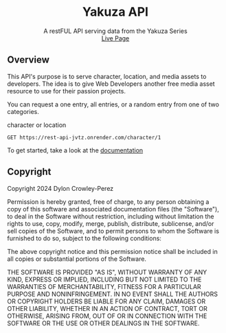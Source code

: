 <h1 align="center">Yakuza API</h1>
<p align="center">A restFUL API serving data from the Yakuza Series <br/><a align="center" href="https://yakuza-api.netlify.app/" target="_blank">Live Page</a></p>


## Overview
This API's purpose is to serve character, location, and media assets to developers. The idea is to give Web Developers another free media asset resource to use for their passion projects.

You can request a one entry, all entries, or a random entry from one of two categories.

character or location

``` 
GET https://rest-api-jvtz.onrender.com/character/1 
```
To get started, take a look at the <a href="https://yakuza-api.netlify.app" target="_blank">documentation</a>

## Copyright

Copyright 2024 Dylon Crowley-Perez

Permission is hereby granted, free of charge, to any person obtaining a copy of this software and associated documentation files (the "Software"), to deal in the Software without restriction, including without limitation the rights to use, copy, modify, merge, publish, distribute, sublicense, and/or sell copies of the Software, and to permit persons to whom the Software is furnished to do so, subject to the following conditions:

The above copyright notice and this permission notice shall be included in all copies or substantial portions of the Software.

THE SOFTWARE IS PROVIDED "AS IS", WITHOUT WARRANTY OF ANY KIND, EXPRESS OR IMPLIED, INCLUDING BUT NOT LIMITED TO THE WARRANTIES OF MERCHANTABILITY, FITNESS FOR A PARTICULAR PURPOSE AND NONINFRINGEMENT. IN NO EVENT SHALL THE AUTHORS OR COPYRIGHT HOLDERS BE LIABLE FOR ANY CLAIM, DAMAGES OR OTHER LIABILITY, WHETHER IN AN ACTION OF CONTRACT, TORT OR OTHERWISE, ARISING FROM, OUT OF OR IN CONNECTION WITH THE SOFTWARE OR THE USE OR OTHER DEALINGS IN THE SOFTWARE.
